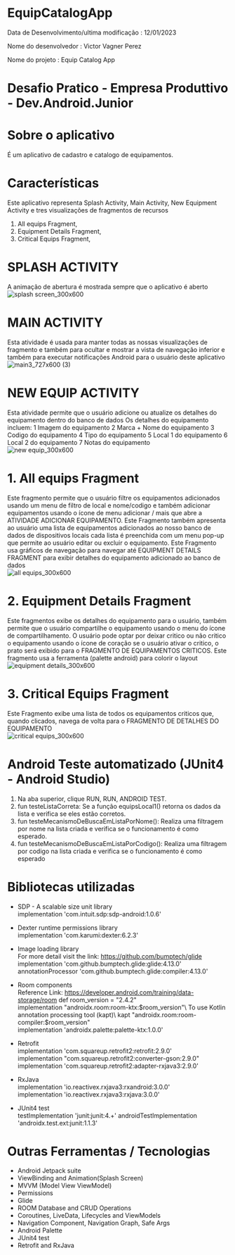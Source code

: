 # EquipCatalogApp

Data de Desenvolvimento/ultima modificação : 12/01/2023

Nome do desenvolvedor : Victor Vagner Perez

Nome do projeto : Equip Catalog App

# Desafio Pratico - Empresa Produttivo - Dev.Android.Junior

 # Sobre o aplicativo 
 É um aplicativo de cadastro e catalogo de equipamentos.
 
 # Características 
 Este aplicativo representa Splash Activity, Main Activity, New Equipment Activity e tres visualizações de fragmentos de recursos 
 1. All equips Fragment,
 2. Equipment Details Fragment,
 3. Critical Equips Fragment,

 # SPLASH ACTIVITY
 A animação de abertura é mostrada sempre que o aplicativo é aberto\
![splash screen_300x600](https://github.com/VictorPerez3/Teste-Pratico---Victor-Perez/blob/main/Splash.jpg)

 
 # MAIN ACTIVITY
 Esta atividade é usada para manter todas as nossas visualizações de fragmento e também para ocultar e mostrar a vista de navegação inferior e também para executar notificações Android para o usuário deste aplicativo \
 ![main3_727x600 (3)](https://github.com/VictorPerez3/Teste-Pratico---Victor-Perez/blob/main/Tela_Inicial_All_Equipments.jpg)


 # NEW EQUIP ACTIVITY
 Esta atividade permite que o usuário adicione ou atualize os detalhes do equipamento dentro do banco de dados Os detalhes do equipamento incluem: 
 1 Imagem do equipamento
 2 Marca + Nome do equipamento
 3 Codigo do equipamento
 4 Tipo do equipamento
 5 Local 1 do equipamento
 6 Local 2 do equipamento
 7 Notas do equipamento \
![new equip_300x600](https://github.com/VictorPerez3/Teste-Pratico---Victor-Perez/blob/main/Add_Equipments.jpg)



 # 1. All equips Fragment
 Este fragmento permite que o usuário filtre os equipamentos adicionados usando um menu de filtro de local e nome/codigo e também adicionar equipamentos usando o ícone de menu adicionar / mais que abre a ATIVIDADE ADICIONAR EQUIPAMENTO.
 Este Fragmento também apresenta ao usuário uma lista de equipamentos adicionados ao nosso banco de dados de dispositivos locais
 cada lista é preenchida com um menu pop-up que permite ao usuário editar ou excluir o equipamento.
 Este Fragmento usa gráficos de navegação para navegar até EQUIPMENT DETAILS FRAGMENT para exibir detalhes do equipamento
 adicionado ao banco de dados\
 ![all equips_300x600](https://github.com/VictorPerez3/Teste-Pratico---Victor-Perez/blob/main/All_Equipments_Search_Name.jpg)
 


 # 2. Equipment Details Fragment
 Este fragmentos exibe os detalhes do equipamento para o usuário, também permite que o usuário compartilhe o equipamento usando o menu do ícone de compartilhamento.
 O usuário pode optar por deixar critico ou não critico o equipamento usando o ícone de coração
 se o usuário ativar o critico, o prato será exibido para o FRAGMENTO DE EQUIPAMENTOS CRITICOS.
 Este fragmento usa a ferramenta (palette android) para colorir o layout\
 ![equipment details_300x600](https://github.com/VictorPerez3/Teste-Pratico---Victor-Perez/blob/main/Equipments_Details.jpg)


 # 3. Critical Equips Fragment
 Este Fragmento exibe uma lista de todos os equipamentos criticos que, quando clicados, navega de volta para o FRAGMENTO DE DETALHES DO EQUIPAMENTO\
 ![critical equips_300x600](https://github.com/VictorPerez3/Teste-Pratico---Victor-Perez/blob/main/Critical_Equipments.jpg)
 
 
 # Android Teste automatizado (JUnit4 - Android Studio)
 1. Na aba superior, clique RUN, RUN, ANDROID TEST.
 2. fun testeListaCorreta: Se a função equipsLocal1() retorna os dados da lista e verifica se eles estão corretos.
 3. fun testeMecanismoDeBuscaEmListaPorNome(): Realiza uma filtragem por nome na lista criada e verifica se o funcionamento é como esperado.
 4. fun testeMecanismoDeBuscaEmListaPorCodigo(): Realiza uma filtragem por codigo na lista criada e verifica se o funcionamento é como esperado
 


 # Bibliotecas utilizadas 
 * SDP - A scalable size unit library\
 implementation 'com.intuit.sdp:sdp-android:1.0.6'

 * Dexter runtime permissions library\
 implementation 'com.karumi:dexter:6.2.3'

 * Image loading library\
 For more detail visit the link: https://github.com/bumptech/glide
 implementation 'com.github.bumptech.glide:glide:4.13.0'\
 annotationProcessor 'com.github.bumptech.glide:compiler:4.13.0'

 * Room components\
 Reference Link: https://developer.android.com/training/data-storage/room
 def room_version = "2.4.2"\
 implementation "androidx.room:room-ktx:$room_version"\
 To use Kotlin annotation processing tool (kapt)\
 kapt "androidx.room:room-compiler:$room_version"\
 implementation 'androidx.palette:palette-ktx:1.0.0'

 * Retrofit\
 implementation 'com.squareup.retrofit2:retrofit:2.9.0'\
 implementation "com.squareup.retrofit2:converter-gson:2.9.0"\
 implementation 'com.squareup.retrofit2:adapter-rxjava3:2.9.0'

 * RxJava\
 implementation 'io.reactivex.rxjava3:rxandroid:3.0.0'\
 implementation 'io.reactivex.rxjava3:rxjava:3.0.0'
 
 * JUnit4 test\
 testImplementation 'junit:junit:4.+'
 androidTestImplementation 'androidx.test.ext:junit:1.1.3'

 # Outras Ferramentas / Tecnologias
 * Android Jetpack suite
 * ViewBinding and Animation(Splash Screen)
 * MVVM (Model View ViewModel)
 * Permissions
 * Glide
 * ROOM Database and CRUD Operations
 * Coroutines, LiveData, Lifecycles and ViewModels
 * Navigation Component, Navigation Graph, Safe Args
 * Android Palette
 * JUnit4 test
 * Retrofit and RxJava

